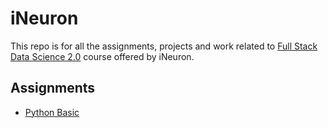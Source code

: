# iNeuron
This repo is for all the assignments, projects and work related to [Full Stack Data Science 2.0](https://ineuron.ai/course/Full-Stack-Data-Science-BootCamp-2.0) course offered by iNeuron.

## Assignments
- [Python Basic](https://github.com/ashutosh-vaidya/iNeuron/tree/main/Assignments/01.%20Python/01.%20Python%20Basics)
